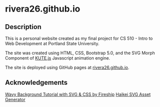 # rivera26.github.io

## Description
This is a personal website created as my final project for CS 510 - Intro to Web Development at Portland State University.

The site was created using HTML, CSS, Bootstrap 5.0, and the SVG Morph Component of [KUTE.js](https://thednp.github.io/kute.js/svgMorph.html) Javascript animation engine.

The site is deployed using GitHub pages at [rivera26.github.io](https://rivera26.github.io/).

## Acknowledgements
[Wavy Background Tutorial with SVG & CSS by Fireship](https://www.youtube.com/watch?v=lPJVi797Uy0)
[Haikei SVG Asset Generator](https://haikei.app/)
